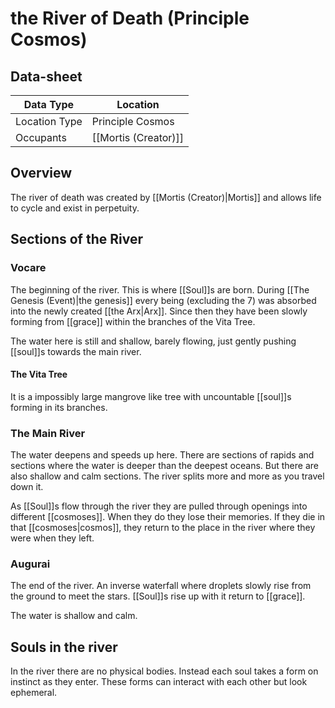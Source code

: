 # the River of Death (Principle Cosmos)

## Data-sheet

| Data Type | Location |
| --- | --- |
| Location Type | Principle Cosmos |
| Occupants | [[Mortis (Creator)]] |

## Overview

The river of death was created by [[Mortis (Creator)|Mortis]] and allows life to cycle and exist in perpetuity.

## Sections of the River

### Vocare

The beginning of the river. This is where [[Soul]]s are born. During [[The Genesis (Event)|the genesis]] every being (excluding the 7) was absorbed into the newly created [[the Arx|Arx]]. Since then they have been slowly forming from [[grace]] within the branches of the Vita Tree.

The water here is still and shallow, barely flowing, just gently pushing [[soul]]s towards the main river.

#### The Vita Tree

It is a impossibly large mangrove like tree with uncountable [[soul]]s forming in its branches.

### The Main River

The water deepens and speeds up here. There are sections of rapids and sections where the water is deeper than the deepest oceans. But there are also shallow and calm sections. The river splits more and more as you travel down it.

As [[Soul]]s flow through the river they are pulled through openings into different [[cosmoses]]. When they do they lose their memories. If they die in that [[cosmoses|cosmos]], they return to the place in the river where they were when they left.

### Augurai

The end of the river. An inverse waterfall where droplets slowly rise from the ground to meet the stars. [[Soul]]s rise up with it return to [[grace]].

The water is shallow and calm.

## Souls in the river

In the river there are no physical bodies. Instead each soul takes a form on instinct as they enter. These forms can interact with each other but look ephemeral.
